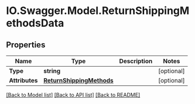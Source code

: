 # IO.Swagger.Model.ReturnShippingMethodsData
## Properties

Name | Type | Description | Notes
------------ | ------------- | ------------- | -------------
**Type** | **string** |  | [optional] 
**Attributes** | [**ReturnShippingMethods**](ReturnShippingMethods.md) |  | [optional] 

[[Back to Model list]](../README.md#documentation-for-models) [[Back to API list]](../README.md#documentation-for-api-endpoints) [[Back to README]](../README.md)

